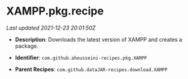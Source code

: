# XAMPP.pkg.recipe

_Last updated 2021-12-23 20:01:50Z_

- **Description**: Downloads the latest version of XAMPP and creates a package.

- **Identifier**: `com.github.ahousseini-recipes.pkg.XAMPP`

- **Parent Recipes**: `com.github.dataJAR-recipes.download.XAMPP`
